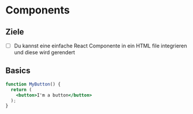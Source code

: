 # Components

## Ziele

- [ ] Du kannst eine einfache React Componente in ein HTML file integrieren und diese wird gerendert

## Basics

```jsx
function MyButton() {
  return (
    <button>I'm a button</button>
  );
}
```
